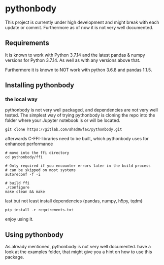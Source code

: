 # pythonbody
This project is currently under high development and might break with each update or commit. Furthermore as of now it is not very well documented.

## Requirements
It is known to work with Python 3.7.14 and the latest pandas & numpy versions for Python 3.7.14. As well as with any versions above that.

Furthermore it is known to NOT work with python 3.6.8 and pandas 1.1.5.

## Installing pythonbody

### the local way

pythonbody is not very well packaged, and dependencies are not very well tested. The simplest way of trying pythonbody is cloning the repo into the folder where your Jupyter notebook is or will be located.

    git clone https://gitlab.com/shad0wfax/pythonbody.git

afterwards C-FFI-libraries need to be built, which pythonbody uses for enhanced performance

    # move into the ffi directory
    cd pythonbody/ffi

    # Only required if you encounter errors later in the build process
    # can be skipped on most systems
    autoreconf -f -i

    # build ffi
    ./configure
    make clean && make

last but not least install dependencies (pandas, numpy, h5py, tqdm)

    pip install -r requirements.txt

enjoy using it.

## Using pythonbody

As already mentioned, pythonbody is not very well documented. have a look at the examples folder, that might give you a hint on how to use this package.
